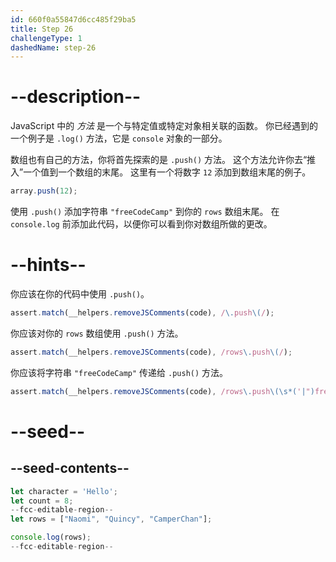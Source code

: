```yaml
---
id: 660f0a55847d6cc485f29ba5
title: Step 26
challengeType: 1
dashedName: step-26
---
```


# --description--

JavaScript 中的 <dfn>方法</dfn> 是一个与特定值或特定对象相关联的函数。 你已经遇到的一个例子是 `.log()` 方法，它是 `console` 对象的一部分。

数组也有自己的方法，你将首先探索的是 `.push()` 方法。 这个方法允许你去“推入”一个值到一个数组的末尾。 这里有一个将数字 `12` 添加到数组末尾的例子。

```js
array.push(12);
```

使用 `.push()` 添加字符串 `"freeCodeCamp"` 到你的 `rows` 数组末尾。 在 `console.log` 前添加此代码，以便你可以看到你对数组所做的更改。

# --hints--

你应该在你的代码中使用 `.push()`。

```js
assert.match(__helpers.removeJSComments(code), /\.push\(/);
```

你应该对你的 `rows` 数组使用 `.push()` 方法。

```js
assert.match(__helpers.removeJSComments(code), /rows\.push\(/);
```

你应该将字符串 `"freeCodeCamp"` 传递给 `.push()` 方法。

```js
assert.match(__helpers.removeJSComments(code), /rows\.push\(\s*('|")freeCodeCamp\1\s*\);?/)
```

# --seed--

## --seed-contents--

```js
let character = 'Hello';
let count = 8;
--fcc-editable-region--
let rows = ["Naomi", "Quincy", "CamperChan"];

console.log(rows);
--fcc-editable-region--
```
